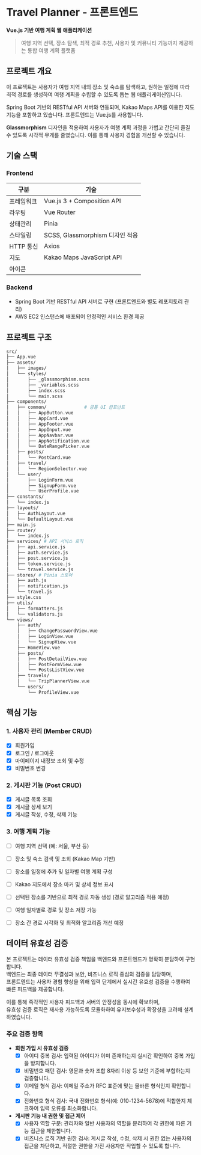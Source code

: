 # Travel Planner - 프론트엔드

**Vue.js 기반 여행 계획 웹 애플리케이션**

> 여행 지역 선택, 장소 탐색, 최적 경로 추천, 사용자 및 커뮤니티 기능까지 제공하는 통합 여행 계획 플랫폼



## 프로젝트 개요

이 프로젝트는 사용자가 여행 지역 내의 장소 및 숙소를 탐색하고, 원하는 일정에 따라 최적 경로를 생성하여 여행 계획을 수립할 수 있도록 돕는 웹 애플리케이션입니다.

Spring Boot 기반의 RESTful API 서버와 연동되며, Kakao Maps API를 이용한 지도 기능을 포함하고 있습니다. 프론트엔드는 Vue.js를 사용합니다.

**Glassmorphism** 디자인을 적용하여 사용자가 여행 계획 과정을 가볍고 간단히 즐길 수 있도록 시각적 무게를 줄였습니다. 이를 통해 사용자 경험을 개선할 수 있습니다.




## 기술 스택

### Frontend

| 구분       | 기술                             |
|------------|----------------------------------|
| 프레임워크 | Vue.js 3 + Composition API       |
| 라우팅     | Vue Router                       |
| 상태관리   | Pinia                            |
| 스타일링   | SCSS, Glassmorphism 디자인 적용   |
| HTTP 통신  | Axios                            |
| 지도       | Kakao Maps JavaScript API        |
| 아이콘     |     |

### Backend

- Spring Boot 기반 RESTful API 서버로 구현 (프론트엔드와 별도 레포지토리 관리)
- AWS EC2 인스턴스에 배포되어 안정적인 서비스 환경 제공



## 프로젝트 구조

```bash
src/
├── App.vue
├── assets/
│   ├── images/
│   └── styles/
│       ├── _glassmorphism.scss
│       ├── _variables.scss
│       ├── index.scss
│       └── main.scss
├── components/
│   ├── common/              # 공통 UI 컴포넌트
│   │   ├── AppButton.vue
│   │   ├── AppCard.vue
│   │   ├── AppFooter.vue
│   │   ├── AppInput.vue
│   │   ├── AppNavbar.vue
│   │   ├── AppNotification.vue
│   │   └── DateRangePicker.vue
│   ├── posts/
│   │   └── PostCard.vue
│   ├── travel/
│   │   └── RegionSelector.vue
│   └── user/
│       ├── LoginForm.vue
│       ├── SignupForm.vue
│       └── UserProfile.vue
├── constants/
│   └── index.js
├── layouts/
│   ├── AuthLayout.vue
│   └── DefaultLayout.vue
├── main.js
├── router/
│   └── index.js
├── services/ # API 서비스 로직
│   ├── api.service.js
│   ├── auth.service.js
│   ├── post.service.js
│   ├── token.service.js
│   └── travel.service.js
├── stores/ # Pinia 스토어
│   ├── auth.js
│   ├── notification.js
│   └── travel.js
├── style.css
├── utils/                 
│   ├── formatters.js
│   └── validators.js
└── views/
    ├── auth/
    │   ├── ChangePasswordView.vue
    │   ├── LoginView.vue
    │   └── SignupView.vue
    ├── HomeView.vue
    ├── posts/
    │   ├── PostDetailView.vue
    │   ├── PostFormView.vue
    │   └── PostsListView.vue
    ├── travels/
    │   └── TripPlannerView.vue
    └── users/
        └── ProfileView.vue
```


## 핵심 기능

### 1. 사용자 관리 (Member CRUD)
- [x] 회원가입
- [x] 로그인 / 로그아웃
- [x] 마이페이지 내정보 조회 및 수정
- [x] 비밀번호 변경

### 2. 게시판 기능 (Post CRUD)
- [x] 게시글 목록 조회
- [x] 게시글 상세 보기
- [x] 게시글 작성, 수정, 삭제 기능

### 3. 여행 계획 기능
- [ ] 여행 지역 선택 (예: 서울, 부산 등)
- [ ] 장소 및 숙소 검색 및 조회 (Kakao Map 기반)
- [ ] 장소를 일정에 추가 및 일자별 여행 계획 구성
- [ ] Kakao 지도에서 장소 마커 및 상세 정보 표시
- [ ] 선택된 장소를 기반으로 최적 경로 자동 생성 (경로 알고리즘 적용 예정)
- [ ] 여행 일자별로 경로 및 장소 저장 가능
- [ ] 장소 간 경로 시각화 및 최적화 알고리즘 개선 예정


## 데이터 유효성 검증

본 프로젝트는 데이터 유효성 검증 책임을 백엔드와 프론트엔드가 명확히 분담하여 구현합니다.  
백엔드는 최종 데이터 무결성과 보안, 비즈니스 로직 중심의 검증을 담당하며,  
프론트엔드는 사용자 경험 향상을 위해 입력 단계에서 실시간 유효성 검증을 수행하여 빠른 피드백을 제공합니다.  

이를 통해 즉각적인 사용자 피드백과 서버의 안정성을 동시에 확보하며,  
유효성 검증 로직은 재사용 가능하도록 모듈화하여 유지보수성과 확장성을 고려해 설계하였습니다.

### 주요 검증 항목

- **회원 가입 시 유효성 검증**
  - [x] 아이디 중복 검사: 입력된 아이디가 이미 존재하는지 실시간 확인하여 중복 가입을 방지합니다.
  - [x] 비밀번호 패턴 검사: 영문과 숫자 조합 8자리 이상 등 보안 기준에 부합하는지 검증합니다.
  - [x] 이메일 형식 검사: 이메일 주소가 RFC 표준에 맞는 올바른 형식인지 확인합니다.
  - [x] 전화번호 형식 검사: 국내 전화번호 형식(예: 010-1234-5678)에 적합한지 체크하여 입력 오류를 최소화합니다.

- **게시판 기능 내 권한 및 접근 제어**
  - [x] 사용자 역할 구분: 관리자와 일반 사용자의 역할을 분리하여 각 권한에 따른 기능 접근을 제한합니다.
  - [x] 비즈니스 로직 기반 권한 검사: 게시글 작성, 수정, 삭제 시 권한 없는 사용자의 접근을 차단하고, 적절한 권한을 가진 사용자만 작업할 수 있도록 합니다.
